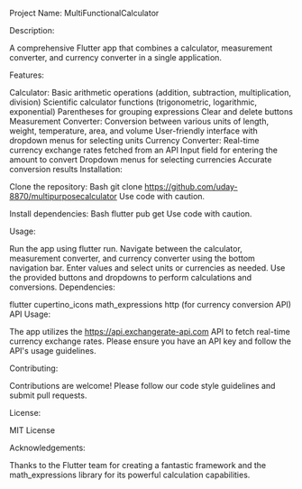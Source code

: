 Project Name: MultiFunctionalCalculator

Description:

A comprehensive Flutter app that combines a calculator, measurement converter, and currency converter in a single application.

Features:

Calculator:
Basic arithmetic operations (addition, subtraction, multiplication, division)
Scientific calculator functions (trigonometric, logarithmic, exponential)
Parentheses for grouping expressions
Clear and delete buttons
Measurement Converter:
Conversion between various units of length, weight, temperature, area, and volume
User-friendly interface with dropdown menus for selecting units
Currency Converter:
Real-time currency exchange rates fetched from an API
Input field for entering the amount to convert
Dropdown menus for selecting currencies
Accurate conversion results
Installation:

Clone the repository:
Bash
git clone https://github.com/uday-8870/multipurposecalculator
Use code with caution.

Install dependencies:
Bash
flutter pub get
Use code with caution.

Usage:

Run the app using flutter run.
Navigate between the calculator, measurement converter, and currency converter using the bottom navigation bar.
Enter values and select units or currencies as needed.
Use the provided buttons and dropdowns to perform calculations and conversions.
Dependencies:

flutter
cupertino_icons
math_expressions
http (for currency conversion API)
API Usage:

The app utilizes the https://api.exchangerate-api.com API to fetch real-time currency exchange rates. Please ensure you have an API key and follow the API's usage guidelines.

Contributing:

Contributions are welcome! Please follow our code style guidelines and submit pull requests.

License:

MIT License

Acknowledgements:

Thanks to the Flutter team for creating a fantastic framework and the math_expressions library for its powerful calculation capabilities.
